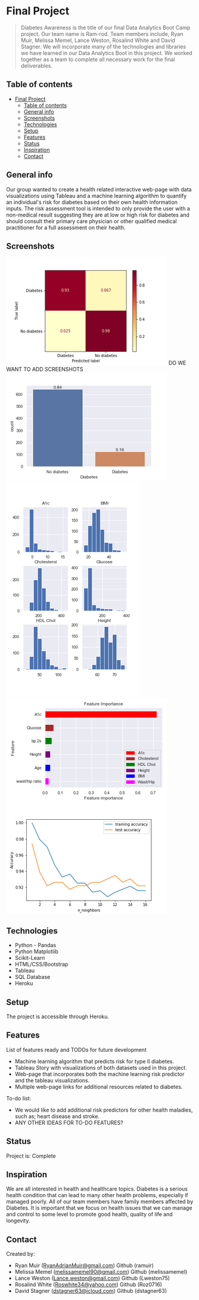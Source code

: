 # Final Project
> Diabetes Awareness is the title of our final Data Analytics Boot Camp project. Our team name is Ram-rod. Team members include, Ryan Muir, Melissa Memel, Lance Weston, Rosalind White and David Stagner. We will incorporate many of the technologies and libraries we have learned in our Data Analytics Boot in this project. We worked together as a team to complete all necessary work for the final deliverables.

## Table of contents
- [Final Project](#final-project)
  - [Table of contents](#table-of-contents)
  - [General info](#general-info)
  - [Screenshots](#screenshots)
  - [Technologies](#technologies)
  - [Setup](#setup)
  - [Features](#features)
  - [Status](#status)
  - [Inspiration](#inspiration)
  - [Contact](#contact)

## General info
Our group wanted to create a health related interactive web-page with data visualizations using Tableau and a machine learning algorithm to quantify an individual's risk for diabetes based on their own health information inputs. The risk assessment tool is intended to only provide the user with a non-medical result suggesting they are at low or high risk for diabetes and should consult their primary care physician or other qualified medical practitioner for a full assessment on their health.

## Screenshots
![Example screenshot](./cleaning_final/statistic_img/confusion_matrix.png)  DO WE WANT TO ADD SCREENSHOTS
![Example screenshot](./cleaning_final/statistic_img/diabetes_count.png)
![Example screenshot](./cleaning_final/statistic_img/feature_distribution.png)
![Example screenshot](./cleaning_final/statistic_img/feature_importance.png)
![Example screenshot](./cleaning_final/statistic_img/knn_compare_model.png)

## Technologies
* Python - Pandas
* Python Matplotlib
* Scikit-Learn
* HTML/CSS/Bootstrap
* Tableau
* SQL Database
* Heroku

## Setup
The project is accessible through Heroku. 

## Features
List of features ready and TODOs for future development
* Machine learning algorithm that predicts risk for type II diabetes.
* Tableau Story with visualizations of both datasets used in this project.
* Web-page that incorporates both the machine learning risk predictor and the tableau visualizations.
* Multiple web-page links for additional resources related to diabetes.

To-do list:
* We would like to add additional risk predictors for other health maladies, such as; heart disease and stroke.
* ANY OTHER IDEAS FOR TO-DO FEATURES?

## Status
Project is: Complete

## Inspiration
We are all interested in health and healthcare topics. Diabetes is a serious health condition that can lead to many other health problems, especially if managed poorly. All of our team members have family members affected by Diabetes. It is important that we focus on health issues that we can manage and control to some level to promote good health, quality of life and longevity.

## Contact
Created by:
* Ryan Muir (RyanAdrianMuir@gmail.com) Github (ramuir)
* Melissa Memel (melissamemel90@gmail.com) Github (melissamemel)
* Lance Weston (Lance.weston@gmail.com) Github (Lweston75)
* Rosalind White (Roswhite34@yahoo.com) Github (Roz0716)
* David Stagner (dstagner63@icloud.com) Github (dstagner63)
